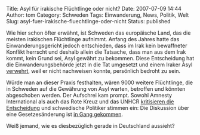 Title: Asyl für irakische Flüchtlinge oder nicht?
Date: 2007-07-09 14:44
Author: tom
Category: Schweden
Tags: Einwanderung, News, Politik, Welt
Slug: asyl-fuer-irakische-fluechtlinge-oder-nicht
Status: published

Wie hier schon öfter erwähnt, ist Schweden das europäische Land, das die
meisten irakischen Flüchtlinge aufnimmt. Anfang des Jahres hatte das
Einwanderungsgericht jedoch entschieden, dass im Irak kein bewaffneter
Konflikt herrscht und deshalb allein die Tatsache, dass man aus dem Irak
kommt, kein Grund sei, Asyl gewährt zu bekommen. Diese Entscheidung hat
die Einwanderungsbehörde jetzt in die Tat umgesetzt und einem Iraker
Asyl
[verwehrt](http://www.sr.se/cgi-bin/ekot/artikel.asp?Artikel=1465715),
weil er nicht nachweisen konnte, persönlich bedroht zu sein.

Würde man an dieser Praxis festhalten, wären 9000 weitere Flüchtlinge,
die in Schweden auf die Gewährung von Asyl warten, betroffen und könnten
abgeschoben werden. Der Aufschrei kam prompt. Sowohl Amnesty
International als auch das Rote Kreuz und das UNHCR [kritisieren die
Entscheidung](http://www.sr.se/cgi-bin/ekot/artikel.asp?Artikel=1466639)
und schwedische Politiker stimmen ein: Die Diskussion über eine
Gesetzesänderung ist [in Gang
gekommen](http://www.sr.se/cgi-bin/International/nyhetssidor/artikel.asp?ProgramID=2108&Nyheter=&format=1&artikel=1470621).

Weiß jemand, wie es diesbezüglich gerade in Deutschland aussieht?

